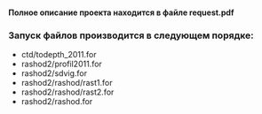 #### Полное описание проекта находится в файле request.pdf

### Запуск файлов производится в следующем порядке:    
- ctd/todepth_2011.for
- rashod2/profil2011.for
- rashod2/sdvig.for
- rashod2/rashod/rast1.for
- rashod2/rashod/rast2.for
- rashod2/rashod.for

